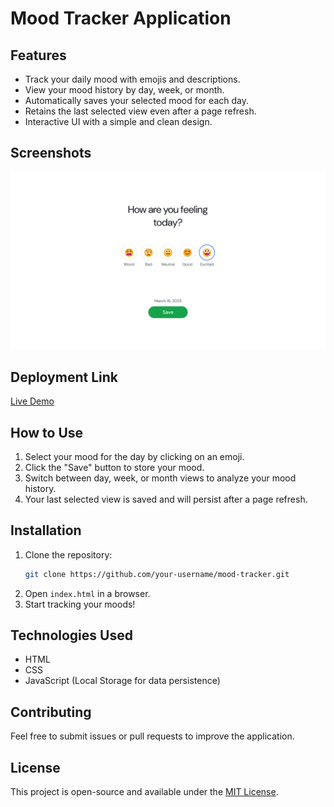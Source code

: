 # Mood Tracker Application

## Features

- Track your daily mood with emojis and descriptions.
- View your mood history by day, week, or month.
- Automatically saves your selected mood for each day.
- Retains the last selected view even after a page refresh.
- Interactive UI with a simple and clean design.

## Screenshots

![Mood Tracker Thumbnail](image.png)

## Deployment Link

[Live Demo](#)

## How to Use

1. Select your mood for the day by clicking on an emoji.
2. Click the "Save" button to store your mood.
3. Switch between day, week, or month views to analyze your mood history.
4. Your last selected view is saved and will persist after a page refresh.

## Installation

1. Clone the repository:
   ```sh
   git clone https://github.com/your-username/mood-tracker.git
   ```
2. Open `index.html` in a browser.
3. Start tracking your moods!

## Technologies Used

- HTML
- CSS
- JavaScript (Local Storage for data persistence)

## Contributing

Feel free to submit issues or pull requests to improve the application.

## License

This project is open-source and available under the [MIT License](LICENSE).
